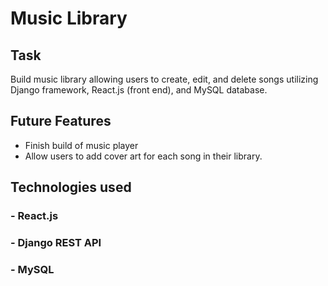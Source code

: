 # Music Library

## Task
  Build music library allowing users to create, edit, and delete songs utilizing Django framework, React.js (front end), and MySQL database.
  
 ## Future Features
 - Finish build of music player
 - Allow users to add cover art for each song in their library.
  
 ## Technologies used
 ### - React.js
 ### - Django REST API
 ### - MySQL
